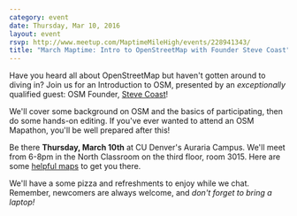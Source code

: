 ```yaml
---
category: event
date: Thursday, Mar 10, 2016
layout: event
rsvp: http://www.meetup.com/MaptimeMileHigh/events/228941343/
title: "March Maptime: Intro to OpenStreetMap with Founder Steve Coast"
---
```


Have you heard all about OpenStreetMap but haven't gotten around to diving in? Join us for an Introduction to OSM, presented by an *exceptionally* qualified guest: OSM Founder, [Steve Coast](https://en.wikipedia.org/wiki/Steve_Coast)!

We'll cover some background on OSM and the basics of participating, then do some hands-on editing. If you've ever wanted to attend an OSM Mapathon, you'll be well prepared after this!

Be there **Thursday, March 10th** at CU Denver's Auraria Campus. We'll meet from 6-8pm in the North Classroom on the third floor, room 3015. Here are some [helpful maps](http://www.ahec.edu/about-auraria-campus/maps/) to get you there.

We'll have a some pizza and refreshments to enjoy while we chat. Remember, newcomers are always welcome, and *don't forget to bring a laptop!*
